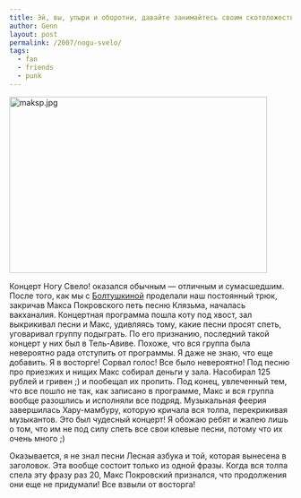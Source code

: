 ```yaml
---
title: Эй, вы, упыри и оборотни, давайте занимайтесь своим скотоложеством!
author: Genn
layout: post
permalink: /2007/nogu-svelo/
tags:
  - fan
  - friends
  - punk
---
```

<img src='http://mega.genn.org/=^_^=/uploads/2007/08/maksp.jpg' alt='maksp.jpg' width="460" height="315" style="padding-bottom: 15px;" />  
Концерт Ногу Свело! оказался обычным — отличным и сумасшедшим. После того, как мы с <a href="http://deinde.livejournal.com/" target="_blank">Болтушкиной</a> проделали наш постоянный трюк, закричав Макса Покровского петь песню Клязьма, началась вакханалия. Концертная программа пошла коту под хвост, зал выкрикивал песни и Макс, удивляясь тому, какие песни просят спеть, уговаривал группу подыграть. По его признанию, последний такой концерт у них был в Тель-Авиве. <!--more-->Похоже, что вся группа была невероятно рада отступить от программы. Я даже не знаю, что еще добавить. Я в восторге! Сорвал голос! Все было невероятно! Под песню про приезжих и нищих Макс собирал деньги у зала. Насобирал 125 рублей и гривен ;) и пообещал их пропить. Под конец, увлеченный тем, что все пошло не так, как записано в программе, Макс и вся группа вообще разошлись и исполняли все подряд. Музыкальная феерия завершилась Хару-мамбуру, которую кричала вся толпа, перекрикивая музыкантов. Это был чудесный концерт! Я обожаю ребят и жалею лишь о том, что им не под силу спеть все свои клевые песни, потому что их очень много ;)

Оказывается, я не знал песни Лесная азбука и той, которая вынесена в заголовок. Эта вообще состоит только из одной фразы. Когда вся толпа спела эту фразу раз 20, Макс Покровский признался, что продолжения они еще не придумали! Все взвыли от восторга!